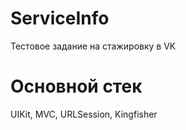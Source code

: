 # ServiceInfo
Тестовое задание на стажировку в VK
# Основной стек
UIKit, MVC, URLSession, Kingfisher
